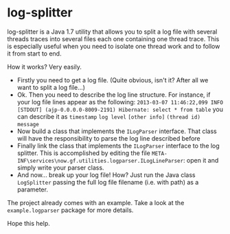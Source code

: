 log-splitter
============
log-splitter is a Java 1.7 utility that allows you to split a log file with several threads traces into several files each one containing one thread trace.
This is especially useful when you need to isolate one thread work and to follow it from start to end.

How it works? Very easily.

* Firstly you need to get a log file. (Quite obvious, isn't it? After all we want to split a log file...)
* Ok. Then you need to describe the log line structure. For instance, if your log file lines appear as the following:
  `2013-03-07 11:46:22,099 INFO  [STDOUT] (ajp-0.0.0.0-8009-2191) Hibernate: select * from table`
  you can describe it as `timestamp` `log level` `[other info]` `(thread id)` `message`
* Now build a class that implements the `ILogParser` interface. That class will have the responsibility to parse the log line described before
* Finally link the class that implements the `ILogParser` interface to the log splitter. This is accomplished by editing the file `META-INF\services\now.gf.utilities.logparser.ILogLineParser`: open it and simply write your parser class.
* And now... break up your log file! How? Just run the Java class `LogSplitter` passing the full log file filename (i.e. with path) as a parameter.

The project already comes with an example. Take a look at the `example.logparser` package for more details.

Hope this help.
